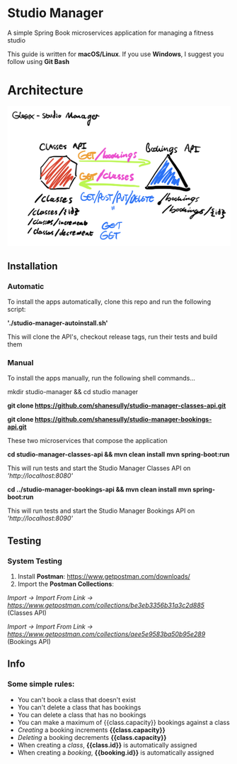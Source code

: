 # Studio Manager

A simple Spring Book microservices application for managing a fitness studio

This guide is written for __macOS/Linux__. If you use __Windows__, I suggest you follow using __Git Bash__

# Architecture

![Alt text](images/studio-manager-serious-architectural-diagram.png?raw=true "Title")

## Installation
### Automatic

To install the apps automatically, clone this repo and run the following script:

__'./studio-manager-autoinstall.sh'__

This will clone the API's, checkout release tags, run their tests and build them

### Manual

To install the apps manually, run the following shell commands...

mkdir studio-manager && cd studio manager

__git clone https://github.com/shanesully/studio-manager-classes-api.git__

__git clone https://github.com/shanesully/studio-manager-bookings-api.git__

These two microservices that compose the application

__cd studio-manager-classes-api && mvn clean install__
__mvn spring-boot:run__

This will run tests and start the Studio Manager Classes API on _'http://localhost:8080'_

__cd ../studio-manager-bookings-api && mvn clean install__
__mvn spring-boot:run__

This will run tests and start the  Studio Manager Bookings API on _'http://localhost:8090'_

## Testing
### System Testing

1. Install __Postman__: https://www.getpostman.com/downloads/
2. Import the __Postman Collections__:

_Import -> Import From Link -> https://www.getpostman.com/collections/be3eb3356b31a3c2d885_ (Classes API)

_Import -> Import From Link -> https://www.getpostman.com/collections/aee5e9583ba50b95e289_ (Bookings API)

## Info
### Some simple rules:
* You can't book a class that doesn't exist
* You can't delete a class that has bookings
* You can delete a class that has no bookings
* You can make a maximum of {{class.capacity}} bookings against a class
* _Creating_ a booking increments __{{class.capacity}}__
* _Deleting_ a booking decrements __{{class.capacity}}__
* When creating a _class_, __{{class.id}}__ is automatically assigned
* When creating a _booking_, __{{booking.id}}__ is automatically assigned
